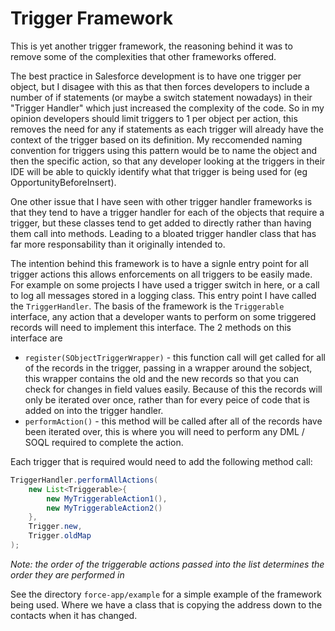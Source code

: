 # Trigger Framework

This is yet another trigger framework, the reasoning behind it was to remove some of the complexities that other frameworks offered.

The best practice in Salesforce development is to have one trigger per object, but I disagee with this as that then forces developers to include a number of if statements (or maybe a switch statement nowadays) in their "Trigger Handler" which just increased the complexity of the code. So in my opinion developers should limit triggers to 1 per object per action, this removes the need for any if statements as each trigger will already have the context of the trigger based on its definition. My reccomended naming convention for triggers using this pattern would be to name the object and then the specific action, so that any developer looking at the triggers in their IDE will be able to quickly identify what that trigger is being used for (eg OpportunityBeforeInsert).

One other issue that I have seen with other trigger handler frameworks is that they tend to have a trigger handler for each of the objects that require a trigger, but these classes tend to get added to directly rather than having them call into methods. Leading to a bloated trigger handler class that has far more responsability than it originally intended to.

The intention behind this framework is to have a signle entry point for all trigger actions this allows enforcements on all triggers to be easily made. For example on some projects I have used a trigger switch in here, or a call to log all messages stored in a logging class. This entry point I have called the `TriggerHandler`. The basis of the framework is the `Triggerable` interface, any action that a developer wants to perform on some triggered records will need to implement this interface. The 2 methods on this interface are

- `register(SObjectTriggerWrapper)` - this function call will get called for all of the records in the trigger, passing in a wrapper around the sobject, this wrapper contains the old and the new records so that you can check for changes in field values easily. Because of this the records will only be iterated over once, rather than for every peice of code that is added on into the trigger handler.
- `performAction()` - this method will be called after all of the records have been iterated over, this is where you will need to perform any DML / SOQL required to complete the action.

Each trigger that is required would need to add the following method call:

```Java
TriggerHandler.performAllActions(
    new List<Triggerable>{
        new MyTriggerableAction1(),
        new MyTriggerableAction2()
    },
    Trigger.new,
    Trigger.oldMap
);
```

_Note: the order of the triggerable actions passed into the list determines the order they are performed in_

See the directory `force-app/example` for a simple example of the framework being used. Where we have a class that is copying the address down to the contacts when it has changed.
